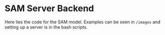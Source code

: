 # SAM Server Backend

Here lies the code for the SAM model. Examples can be seen in `/images` and setting up a server 
is in the bash scripts.